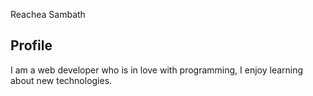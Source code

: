 Reachea Sambath

## Profile
I am a web developer who is in love with programming, I enjoy learning about new technologies.
